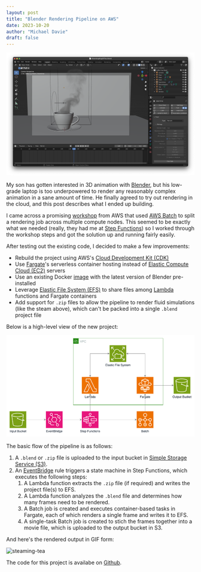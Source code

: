 ```yaml
---
layout: post
title: "Blender Rendering Pipeline on AWS"
date: 2023-10-20
author: "Michael Davie"
draft: false
---
```


![steaming-tea](images/blender.png)

My son has gotten interested in 3D animation with [Blender](https://www.blender.org/), but his low-grade laptop is too underpowered to render any reasonably complex animation in a sane amount of time. He finally agreed to try out rendering in the cloud, and this post describes what I ended up building.

I came across a promising [workshop](https://ec2spotworkshops.com/rendering-with-batch.html) from AWS that used [AWS Batch](https://aws.amazon.com/batch/) to split a rendering job across multiple compute nodes. This seemed to be exactly what we needed (really, they had me at [Step Functions](https://aws.amazon.com/step-functions/)) so I worked through the workshop steps and got the solution up and running fairly easily.

After testing out the existing code, I decided to make a few improvements:

- Rebuild the project using AWS's [Cloud Development Kit (CDK)](https://aws.amazon.com/cdk/)
- Use [Fargate](https://aws.amazon.com/fargate/)'s serverless container hosting instead of [Elastic Compute Cloud (EC2)](https://aws.amazon.com/ec2/) servers
- Use an existing Docker [image](https://docs.linuxserver.io/images/docker-blender) with the latest version of Blender pre-installed
- Leverage [Elastic File System (EFS)](https://aws.amazon.com/efs/) to share files among [Lambda](https://aws.amazon.com/lambda/) functions and Fargate containers
- Add support for `.zip` files to allow the pipeline to render fluid simulations (like the steam above), which can't be packed into a single `.blend` project file

Below is a high-level view of the new project:

![architecture-diagram](images/architecture.png)

The basic flow of the pipeline is as follows:

1. A `.blend` or `.zip` file is uploaded to the input bucket in [Simple Storage Service (S3)](https://aws.amazon.com/s3/).
1. An [EventBridge](https://aws.amazon.com/eventbridge/) rule triggers a state machine in Step Functions, which executes the following steps:
   1. A Lambda function extracts the `.zip` file (if required) and writes the project file(s) to EFS.
   1. A Lambda function analyzes the `.blend` file and determines how many frames need to be rendered.
   1. A Batch job is created and executes container-based tasks in Fargate, each of which renders a single frame and writes it to EFS.
   1. A single-task Batch job is created to stich the frames together into a movie file, which is uploaded to the output bucket in S3.

And here's the rendered output in GIF form:

![steaming-tea](images/steamy-tea.gif)

The code for this project is availabe on [Github](https://github.com/michaeldavie/rendering-pipeline).

